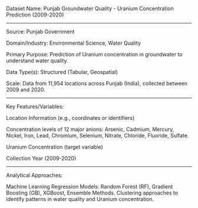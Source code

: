 Dataset Name: Punjab Groundwater Quality - Uranium Concentration Prediction (2009-2020)
***************************************************************************************

Source: Punjab Government 

Domain/Industry: Environmental Science, Water Quality

Primary Purpose: Prediction of Uranium concentration in groundwater to understand water quality.

Data Type(s): Structured (Tabular, Geospatial)

Scale: Data from 11,954 locations across Punjab (India), collected between 2009 and 2020.

**********************
Key Features/Variables:

Location Information (e.g., coordinates or identifiers)

Concentration levels of 12 major anions: Arsenic, Cadmium, Mercury, Nickel, Iron, Lead, Chromium, Selenium, Nitrate, Chloride, Fluoride, Sulfate.

Uranium Concentration (target variable)

Collection Year (2009-2020)

**********************
Analytical Approaches:

Machine Learning Regression Models: Random Forest (RF), Gradient Boosting (GB), XGBoost, Ensemble Methods.
Clustering approaches to identify patterns in water quality and Uranium concentration.

